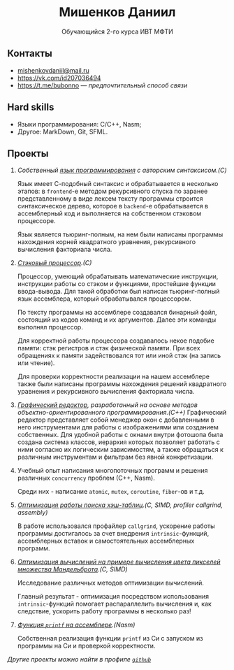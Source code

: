 # <div style=" text-align:center"> Мишенков Даниил </div>
<div style=" text-align:center"> Обучающийся 2-го курса ИВТ МФТИ </div>


## Контакты
- mishenkovdaniil@mail.ru
- https://vk.com/id207036494
- https://t.me/bubonno — *предпочтительный способ связи*

## Hard skills
- Языки программирования: C/C++, Nasm;
- Другое: MarkDown, Git, SFML.

## Проекты 
1. *Собственный [язык программирования](https://github.com/MishenkovDaniil/language) с авторским синтаксисом.(C)* 
    
    Язык имеет С-подобный синтаксис и обрабатывается в несколько этапов: в `frontend`-е 	методом рекурсивного спуска по заранее представленному в виде лексем тексту программы 	строится синтаксическое дерево, которое в `backend`-е обрабатывается в ассемблерный код и выполняется на собственном стэковом процессоре.

	Язык является тьюринг-полным, на нем были написаны программы нахождения корней 	квадратного уравнения, рекурсивного вычисления факториала числа.

2.  *[Стэковый процессор](https://github.com/MishenkovDaniil/assembler-cpu).(С)*

    Процессор, умеющий обрабатывать математические инструкции, инструкции работы со стэком и функциями, простейшие функции ввода-вывода. Для такой обработки был написан тьюринг-полный язык ассемблера, который обрабатывался процессором.

	По тексту программы на ассемблере создавался бинарный файл, состоящий из кодов 	команд и их аргументов. Далее эти команды выполнял процессор.
    
    Для корректной работы процессора создавалось некое подобие памяти: стэк регистров и стэк физической памяти. При всех обращениях к памяти задействовался тот или иной стэк (на запись или чтение).
	
    Для проверки корректности реализации на нашем ассемблере также были написаны 	программы нахождения решений квадратного уравнения и рекурсивного вычисления факториала числа.

3. *[Графический редактор](https://github.com/MishenkovDaniil/Photoshop), разработанный на основе методов объектно-ориентированного программирования.(C++)* 
    Графический редактор представляет собой менеджер окон с добавленными в него инструментами для работы с изображениями или созданием собственных.
	Для удобной работы с окнами внутри фотошопа была создана система классов, иерархия 	которых позволяет работать с ними согласно их логическим зависимостям, а также 	обращаться к различным инструментам и фильтрам без явной конкретизации.

4. Учебный опыт написания многопоточных программ и решения различных `concurrency` проблем (С++, Nasm).

    Среди них - написание `atomic`, `mutex`, `coroutine`, `fiber`-ов и т.д.

5. *[Оптимизация работы поиска хэш-таблиц](https://github.com/MishenkovDaniil/Hash_table).(C, SIMD, profiler callgrind, assembly)* 

    В работе использовался профайлер `callgrind`, ускорение работы программы достигалось за счет внедрения `intrinsic`-функций, ассемблерных вставок и самостоятельных ассемблерных программ.

6. *[Оптимизация вычислений на примере вычисления цвета пикселей множества Мандельброта](https://github.com/MishenkovDaniil/Mandelbrot_set).(C, SIMD)*

    Исследование различных методов оптимизации вычислений. 

    Главный результат - оптимизация посредством использования `intrinsic`-функций помогает распараллелить вычисления и, как следствие, ускорить работу программы в несколько раз!

7. *[Функция `printf` на ассемблере](https://github.com/MishenkovDaniil/printf).(Nasm)*

    Собственная реализация функции `printf` из Си с запуском из программы на Си и проверкой корректности.

*Другие проекты можно найти в профиле [`github`](https://github.com/MishenkovDaniil)*
